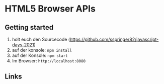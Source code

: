 # HTML5 Browser APIs

## Getting started

1. holt euch den Sourcecode (https://github.com/sspringer82/javascript-days-2021)
2. auf der konsole: `npm install`
3. auf der Konsole: `npm start`
4. Im Browser: `http://localhost:8080`

## Links
